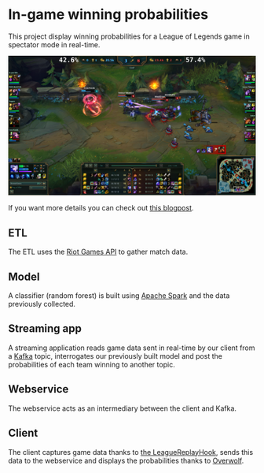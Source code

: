 # In-game winning probabilities

This project display winning probabilities for a League of Legends game in spectator mode in real-time.

![](screenshot.png)

If you want more details you can check out [this blogpost](https://benfradet.github.io/blog/2016/10/22/riot-games-2016-hackathon).

## ETL

The ETL uses the [Riot Games API](https://developer.riotgames.com/) to gather match data.

## Model

A classifier (random forest) is built using [Apache Spark](http://spark.apache.org/) and the data previously collected.

## Streaming app

A streaming application reads game data sent in real-time by our client from a [Kafka](http://kafka.apache.org/) topic,
interrogates our previously built model and post the probabilities of each team winning to another topic.

## Webservice

The webservice acts as an intermediary between the client and Kafka.

## Client

The client captures game data thanks to [the LeagueReplayHook](https://developer.riotgames.com/), sends this data to the webservice
and displays the probabilities thanks to [Overwolf](http://www.overwolf.com/index.html).
